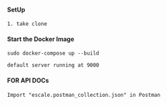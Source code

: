 #### SetUp
```
1. take clone
```

#### Start the Docker Image
```
sudo docker-compose up --build

default server running at 9000
```
#### FOR API DOCs

```
Import "escale.postman_collection.json" in Postman
```
